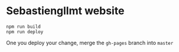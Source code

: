 # Sebastiengllmt website

```
npm run build
npm run deploy
```
One you deploy your change, merge the `gh-pages` branch into `master`
